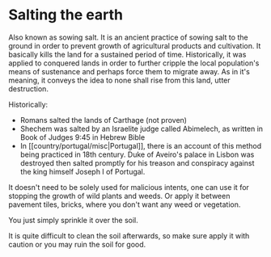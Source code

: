 # Salting the earth

Also known as sowing salt. It is an ancient practice of sowing salt to the ground in order to prevent growth of agricultural products and cultivation. It basically kills the land for a sustained period of time. Historically, it was applied to conquered lands in order to further cripple the local population's means of sustenance and perhaps force them to migrate away. As in it's meaning, it conveys the idea to none shall rise from this land, utter destruction.

Historically:
- Romans salted the lands of Carthage (not proven)
- Shechem was salted by an Israelite judge called Abimelech, as written in Book of Judges 9:45 in Hebrew Bible
- In  [[country/portugal/misc|Portugal]], there is an account of this method being practiced in 18th century.  Duke of Aveiro's palace in Lisbon was destroyed then salted promptly for his treason and conspiracy against the king himself Joseph I of Portugal.

It doesn't need to be solely used for malicious intents, one can use it for stopping the growth of wild plants and weeds. Or apply it between pavement tiles, bricks, where you don't want any weed or vegetation.

You just simply sprinkle it over the soil. 

It is quite difficult to clean the soil afterwards, so make sure apply it with caution or you may ruin the soil for good.
